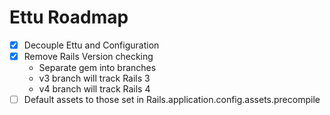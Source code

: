 Ettu Roadmap
============

- [x] Decouple Ettu and Configuration
- [x] Remove Rails Version checking
    - Separate gem into branches
    - v3 branch will track Rails 3
    - v4 branch will track Rails 4
- [ ] Default assets to those set in Rails.application.config.assets.precompile
